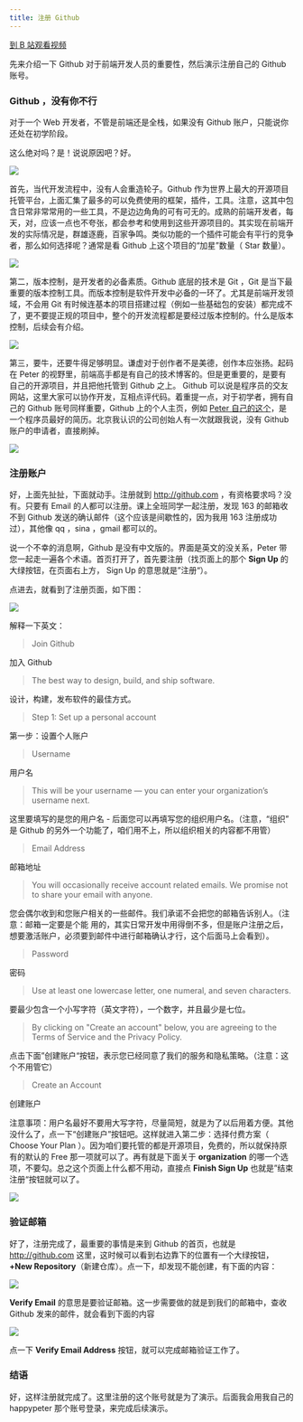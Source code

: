 ```yaml
---
title: 注册 Github
---
```


[到 B 站观看视频](https://www.bilibili.com/video/BV1oa4y1v7SQ/)

先来介绍一下 Github 对于前端开发人员的重要性，然后演示注册自己的 Github 账号。

### Github ，没有你不行

对于一个 Web 开发者，不管是前端还是全栈，如果没有 Github 账户，只能说你还处在初学阶段。

这么绝对吗？是！说说原因吧？好。


![](http://7xrsqb.com1.z0.glb.clouddn.com/172-github-home.png)

首先，当代开发流程中，没有人会重造轮子。Github 作为世界上最大的开源项目托管平台，上面汇集了最多的可以免费使用的框架，插件，工具。注意，这其中包含日常非常常用的一些工具，不是边边角角的可有可无的。成熟的前端开发者，每天，对，应该一点也不夸张，都会参考和使用到这些开源项目的。其实现在前端开发的实际情况是，群雄逐鹿，百家争鸣。类似功能的一个插件可能会有平行的竞争者，那么如何选择呢？通常是看 Github 上这个项目的“加星”数量（ Star 数量）。

![](http://7xrsqb.com1.z0.glb.clouddn.com/172-react-star.png)


第二，版本控制，是开发者的必备素质。Github 底层的技术是 Git ，Git 是当下最重要的版本控制工具。而版本控制是软件开发中必备的一环了。尤其是前端开发领域，不会用 Git 有时候连基本的项目搭建过程（例如一些基础包的安装）都完成不了，更不要提正规的项目中，整个的开发流程都是要经过版本控制的。什么是版本控制，后续会有介绍。

![](http://7xrsqb.com1.z0.glb.clouddn.com/172-git-scm.png)

第三，要牛，还要牛得足够明显。谦虚对于创作者不是美德，创作本应张扬。起码在 Peter 的视野里，前端高手都是有自己的技术博客的。但是更重要的，是要有自己的开源项目，并且把他托管到 Github 之上。 Github 可以说是程序员的交友网站，这里大家可以协作开发，互相点评代码。着重提一点，对于初学者，拥有自己的 Github 账号同样重要，Github 上的个人主页，例如 [Peter 自己的这个](https://github.com/happypeter)，是一个程序员最好的简历。北京我认识的公司创始人有一次就跟我说，没有 Github 账户的申请者，直接刷掉。

![](http://7xrsqb.com1.z0.glb.clouddn.com/172-github-happypeter.png)



### 注册账户

好，上面先扯扯，下面就动手。注册就到 <http://github.com> ，有资格要求吗？没有。只要有 Email 的人都可以注册。课上全班同学一起注册，发现 163 的邮箱收不到 Github 发送的确认邮件（这个应该是间歇性的，因为我用 163 注册成功过），其他像 qq ，sina ，gmail 都可以的。

说一个不幸的消息啊，Github 是没有中文版的。界面是英文的没关系，Peter 带您一起走一遍各个术语。首页打开了，首先要注册（找页面上的那个 __Sign Up__ 的大绿按钮，在页面右上方， Sign Up 的意思就是”注册“）。

点进去，就看到了注册页面，如下图：

![](http://7xrsqb.com1.z0.glb.clouddn.com/172-github-signup.png)


解释一下英文：

>Join Github

加入 Github

>The best way to design, build, and ship software.

设计，构建，发布软件的最佳方式。

>Step 1: Set up a personal account

第一步：设置个人账户

> Username

用户名

>This will be your username — you can enter your organization’s username next.

这里要填写的是您的用户名 - 后面您可以再填写您的组织用户名。（注意，“组织” 是 Github
的另外一个功能了，咱们用不上，所以组织相关的内容都不用管）

>Email Address

邮箱地址

>You will occasionally receive account related emails. We promise not to share your email with anyone.

您会偶尔收到和您账户相关的一些邮件。我们承诺不会把您的邮箱告诉别人。（注意：邮箱一定要是个能
用的，其实日常开发中用得倒不多，但是账户注册之后，想要激活账户，必须要到邮件中进行邮箱确认才行，这个后面马上会看到）。

>Password

密码

> Use at least one lowercase letter, one numeral, and seven characters.

要最少包含一个小写字符（英文字符），一个数字，并且最少是七位。

>By clicking on "Create an account" below, you are agreeing to the Terms of Service and the Privacy Policy.

点击下面”创建账户“按钮，表示您已经同意了我们的服务和隐私策略。（注意：这个不用管它）

>Create an Account

创建账户

注意事项：用户名最好不要用大写字符，尽量简短，就是为了以后用着方便。其他没什么了，点一下“创建账户”按钮吧。这样就进入第二步：选择付费方案（ Choose Your Plan ）。因为咱们要托管的都是开源项目，免费的，所以就保持原有的默认的 Free 那一项就可以了。再有就是下面关于 __organization__ 的哪一个选项，不要勾。总之这个页面上什么都不用动，直接点 __Finish Sign Up__ 也就是”结束注册“按钮就可以了。

![](http://7xrsqb.com1.z0.glb.clouddn.com/172-signup-step2.png)


### 验证邮箱

好了，注册完成了，最重要的事情是来到 Github 的首页，也就是 <http://github.com> 这里，这时候可以看到右边靠下的位置有一个大绿按钮，__+New Repository__（新建仓库）。点一下，却发现不能创建，有下面的内容：


![](http://7xrsqb.com1.z0.glb.clouddn.com/172-verify-email.png)

__Verify Email__ 的意思是要验证邮箱。这一步需要做的就是到我们的邮箱中，查收 Github 发来的邮件，就会看到下面的内容

![](http://7xrsqb.com1.z0.glb.clouddn.com/172-email-for-verify.png)

点一下 __Verify Email Address__ 按钮，就可以完成邮箱验证工作了。

### 结语

好，这样注册就完成了。这里注册的这个账号就是为了演示。后面我会用我自己的 happypeter 那个账号登录，来完成后续演示。

